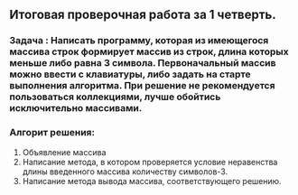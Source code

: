 ## Итоговая проверочная работа за 1 четверть.
### Задача : Написать программу, которая из имеющегося массива строк формирует массив из строк, длина которых меньше либо равна 3 символа. Первоначальный массив можно ввести с клавиатуры, либо задать на старте выполнения алгоритма. При решение не рекомендуется пользоваться коллекциями, лучше обойтись исключительно массивами.

### Алгорит решения:
1. Объявление массива
2. Написание метода, в котором проверяется условие неравенства длины введенного массива количеству символов-3.
3. Написание метода вывода массива, соответствующего решению.